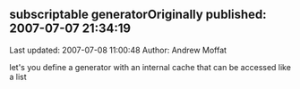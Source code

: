 ## subscriptable generatorOriginally published: 2007-07-07 21:34:19 
Last updated: 2007-07-08 11:00:48 
Author: Andrew Moffat 
 
let's you define a generator with an internal cache that can be accessed like a list